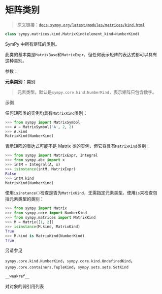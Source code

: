 # 矩阵类别

> 原文链接：[`docs.sympy.org/latest/modules/matrices/kind.html`](https://docs.sympy.org/latest/modules/matrices/kind.html)

```py
class sympy.matrices.kind.MatrixKind(element_kind=NumberKind)
```

SymPy 中所有矩阵的类别。

此类的基本类是`MatrixBase`和`MatrixExpr`，但任何表示矩阵的表达式都可以具有这种类别。

参数：

**元素类别**：类别

> 元素类型。默认是`sympy.core.kind.NumberKind`，表示矩阵只包含数字。

示例

任何矩阵类的实例均具有`MatrixKind`类别：

```py
>>> from sympy import MatrixSymbol
>>> A = MatrixSymbol('A', 2, 2)
>>> A.kind
MatrixKind(NumberKind) 
```

表示矩阵的表达式可能不是 Matrix 类的实例，但它将具有`MatrixKind`类别：

```py
>>> from sympy import MatrixExpr, Integral
>>> from sympy.abc import x
>>> intM = Integral(A, x)
>>> isinstance(intM, MatrixExpr)
False
>>> intM.kind
MatrixKind(NumberKind) 
```

使用`isinstance()`检查是否为`MatrixKind`，无需指定元素类型。使用`is`来检查包括元素类型的类别：

```py
>>> from sympy import Matrix
>>> from sympy.core import NumberKind
>>> from sympy.matrices import MatrixKind
>>> M = Matrix([1, 2])
>>> isinstance(M.kind, MatrixKind)
True
>>> M.kind is MatrixKind(NumberKind)
True 
```

另请参见

`sympy.core.kind.NumberKind`，`sympy.core.kind.UndefinedKind`，`sympy.core.containers.TupleKind`，`sympy.sets.sets.SetKind`

```py
__weakref__
```

对对象的弱引用列表
